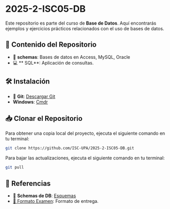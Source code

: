 # 2025-2-ISC05-DB

Este repositorio es parte del curso de **Base de Datos**. Aquí encontrarás ejemplos y ejercicios prácticos relacionados con el uso de bases de datos.  


## 📂 Contenido del Repositorio

- 📄 **schemas**: Bases de datos en Access, MySQL, Oracle
- 💻 ** SQL**: Aplicación de consultas.

## 🛠️ Instalación
- 🐙 **Git**: [Descargar Git](https://git-scm.com/)
- **Windows**: [Cmdr](https://cmder.app/)

## 📥 Clonar el Repositorio

Para obtener una copia local del proyecto, ejecuta el siguiente comando en tu terminal:

```bash
git clone https://github.com/ISC-UPA/2025-2-ISC05-DB.git
```
Para bajar las actualizaciones,  ejecuta el siguiente comando en tu terminal:
```bash
git pull
```  


## 🔗 Referencias
- 📘 **Schemas de DB**: [Esquemas](./schemas)
- [📄 Formato Examen](../Contenido/DB_Formato_Examen_SQL.pdf): Formato de entrega.